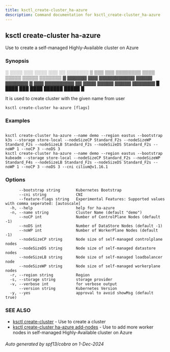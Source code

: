 ```yaml
---
title: ksctl_create-cluster_ha-azure
description: Command documentation for ksctl_create-cluster_ha-azure
---
```


## ksctl create-cluster ha-azure

Use to create a self-managed Highly-Available cluster on Azure

### Synopsis


░  ░░░░  ░░░      ░░░░      ░░░        ░░  ░░░░░░░
▒  ▒▒▒  ▒▒▒  ▒▒▒▒▒▒▒▒  ▒▒▒▒  ▒▒▒▒▒  ▒▒▒▒▒  ▒▒▒▒▒▒▒
▓     ▓▓▓▓▓▓      ▓▓▓  ▓▓▓▓▓▓▓▓▓▓▓  ▓▓▓▓▓  ▓▓▓▓▓▓▓
▓  ▓▓▓  ▓▓▓▓▓▓▓▓▓  ▓▓  ▓▓▓▓  ▓▓▓▓▓  ▓▓▓▓▓  ▓▓▓▓▓▓▓
█  ████  ███      ████      ██████  █████        █

It is used to create cluster with the given name from user

```
ksctl create-cluster ha-azure [flags]
```

### Examples

```

ksctl create-cluster ha-azure --name demo --region eastus --bootstrap k3s --storage store-local --nodeSizeCP Standard_F2s --nodeSizeWP Standard_F2s --nodeSizeLB Standard_F2s --nodeSizeDS Standard_F2s --noWP 1 --noCP 3 --noDS 3
ksctl create-cluster ha-azure --name demo --region eastus --bootstrap kubeadm --storage store-local --nodeSizeCP Standard_F2s --nodeSizeWP Standard_F4s --nodeSizeLB Standard_F2s --nodeSizeDS Standard_F2s --noWP 1 --noCP 3 --noDS 3 --cni cilium@v1.16.1

```

### Options

```
      --bootstrap string       Kubernetes Bootstrap
      --cni string             CNI
      --feature-flags string   Experimental Features: Supported values with comma seperated: [autoscale]
  -h, --help                   help for ha-azure
  -n, --name string            Cluster Name (default "demo")
      --noCP int               Number of ControlPlane Nodes (default -1)
      --noDS int               Number of DataStore Nodes (default -1)
      --noWP int               Number of WorkerPlane Nodes (default -1)
      --nodeSizeCP string      Node size of self-managed controlplane nodes
      --nodeSizeDS string      Node size of self-managed datastore nodes
      --nodeSizeLB string      Node size of self-managed loadbalancer node
      --nodeSizeWP string      Node size of self-managed workerplane nodes
  -r, --region string          Region
  -s, --storage string         storage provider
  -v, --verbose int            for verbose output
      --version string         Kubernetes Version
  -y, --yes                    approval to avoid showMsg (default true)
```

### SEE ALSO

* [ksctl create-cluster](ksctl_create-cluster.md)	 - Use to create a cluster
* [ksctl create-cluster ha-azure add-nodes](ksctl_create-cluster_ha-azure_add-nodes.md)	 - Use to add more worker nodes in self-managed Highly-Available cluster on Azure

###### Auto generated by spf13/cobra on 1-Dec-2024
